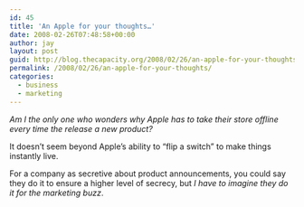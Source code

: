 ```yaml
---
id: 45
title: 'An Apple for your thoughts…'
date: 2008-02-26T07:48:58+00:00
author: jay
layout: post
guid: http://blog.thecapacity.org/2008/02/26/an-apple-for-your-thoughts/
permalink: /2008/02/26/an-apple-for-your-thoughts/
categories:
  - business
  - marketing
---
```

_Am I the only one who wonders why Apple has to take their store offline every time the release a new product?_

It doesn’t seem beyond Apple’s ability to “flip a switch” to make things instantly live.

For a company as secretive about product announcements, you could say they do it to ensure a higher level of secrecy, but _I have to imagine they do it for the marketing buzz_.

